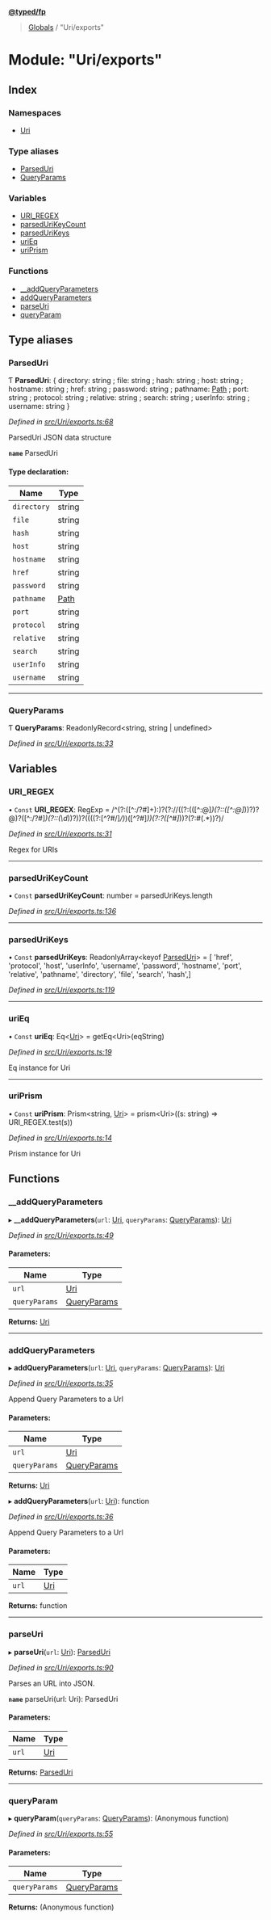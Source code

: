 **[@typed/fp](../README.md)**

> [Globals](../globals.md) / "Uri/exports"

# Module: "Uri/exports"

## Index

### Namespaces

* [Uri](_uri_exports_.uri.md)

### Type aliases

* [ParsedUri](_uri_exports_.md#parseduri)
* [QueryParams](_uri_exports_.md#queryparams)

### Variables

* [URI\_REGEX](_uri_exports_.md#uri_regex)
* [parsedUriKeyCount](_uri_exports_.md#parsedurikeycount)
* [parsedUriKeys](_uri_exports_.md#parsedurikeys)
* [uriEq](_uri_exports_.md#urieq)
* [uriPrism](_uri_exports_.md#uriprism)

### Functions

* [\_\_addQueryParameters](_uri_exports_.md#__addqueryparameters)
* [addQueryParameters](_uri_exports_.md#addqueryparameters)
* [parseUri](_uri_exports_.md#parseuri)
* [queryParam](_uri_exports_.md#queryparam)

## Type aliases

### ParsedUri

Ƭ  **ParsedUri**: { directory: string ; file: string ; hash: string ; host: string ; hostname: string ; href: string ; password: string ; pathname: [Path](_path_exports_.path.md) ; port: string ; protocol: string ; relative: string ; search: string ; userInfo: string ; username: string  }

*Defined in [src/Uri/exports.ts:68](https://github.com/TylorS/typed-fp/blob/6ccb290/src/Uri/exports.ts#L68)*

ParsedUri JSON data structure

**`name`** ParsedUri

#### Type declaration:

Name | Type |
------ | ------ |
`directory` | string |
`file` | string |
`hash` | string |
`host` | string |
`hostname` | string |
`href` | string |
`password` | string |
`pathname` | [Path](_path_exports_.path.md) |
`port` | string |
`protocol` | string |
`relative` | string |
`search` | string |
`userInfo` | string |
`username` | string |

___

### QueryParams

Ƭ  **QueryParams**: ReadonlyRecord\<string, string \| undefined>

*Defined in [src/Uri/exports.ts:33](https://github.com/TylorS/typed-fp/blob/6ccb290/src/Uri/exports.ts#L33)*

## Variables

### URI\_REGEX

• `Const` **URI\_REGEX**: RegExp = /^(?:([^:/?#]+):)?(?:\/\/((?:(([^:@]*)(?::([^:@]*))?)?@)?([^:/?#]*)(?::(\d*))?))?((((?:[^?#/]*\/)*)([^?#]*))(?:\?([^#]*))?(?:#(.*))?)/

*Defined in [src/Uri/exports.ts:31](https://github.com/TylorS/typed-fp/blob/6ccb290/src/Uri/exports.ts#L31)*

Regex for URIs

___

### parsedUriKeyCount

• `Const` **parsedUriKeyCount**: number = parsedUriKeys.length

*Defined in [src/Uri/exports.ts:136](https://github.com/TylorS/typed-fp/blob/6ccb290/src/Uri/exports.ts#L136)*

___

### parsedUriKeys

• `Const` **parsedUriKeys**: ReadonlyArray\<keyof [ParsedUri](_uri_exports_.md#parseduri)> = [ 'href', 'protocol', 'host', 'userInfo', 'username', 'password', 'hostname', 'port', 'relative', 'pathname', 'directory', 'file', 'search', 'hash',]

*Defined in [src/Uri/exports.ts:119](https://github.com/TylorS/typed-fp/blob/6ccb290/src/Uri/exports.ts#L119)*

___

### uriEq

• `Const` **uriEq**: Eq\<[Uri](_uri_exports_.uri.md)> = getEq\<Uri>(eqString)

*Defined in [src/Uri/exports.ts:19](https://github.com/TylorS/typed-fp/blob/6ccb290/src/Uri/exports.ts#L19)*

Eq instance for Uri

___

### uriPrism

• `Const` **uriPrism**: Prism\<string, [Uri](_uri_exports_.uri.md)> = prism\<Uri>((s: string) => URI\_REGEX.test(s))

*Defined in [src/Uri/exports.ts:14](https://github.com/TylorS/typed-fp/blob/6ccb290/src/Uri/exports.ts#L14)*

Prism instance for Uri

## Functions

### \_\_addQueryParameters

▸ **__addQueryParameters**(`url`: [Uri](_uri_exports_.uri.md), `queryParams`: [QueryParams](_uri_exports_.md#queryparams)): [Uri](_uri_exports_.uri.md)

*Defined in [src/Uri/exports.ts:49](https://github.com/TylorS/typed-fp/blob/6ccb290/src/Uri/exports.ts#L49)*

#### Parameters:

Name | Type |
------ | ------ |
`url` | [Uri](_uri_exports_.uri.md) |
`queryParams` | [QueryParams](_uri_exports_.md#queryparams) |

**Returns:** [Uri](_uri_exports_.uri.md)

___

### addQueryParameters

▸ **addQueryParameters**(`url`: [Uri](_uri_exports_.uri.md), `queryParams`: [QueryParams](_uri_exports_.md#queryparams)): [Uri](_uri_exports_.uri.md)

*Defined in [src/Uri/exports.ts:35](https://github.com/TylorS/typed-fp/blob/6ccb290/src/Uri/exports.ts#L35)*

Append Query Parameters to a Url

#### Parameters:

Name | Type |
------ | ------ |
`url` | [Uri](_uri_exports_.uri.md) |
`queryParams` | [QueryParams](_uri_exports_.md#queryparams) |

**Returns:** [Uri](_uri_exports_.uri.md)

▸ **addQueryParameters**(`url`: [Uri](_uri_exports_.uri.md)): function

*Defined in [src/Uri/exports.ts:36](https://github.com/TylorS/typed-fp/blob/6ccb290/src/Uri/exports.ts#L36)*

Append Query Parameters to a Url

#### Parameters:

Name | Type |
------ | ------ |
`url` | [Uri](_uri_exports_.uri.md) |

**Returns:** function

___

### parseUri

▸ **parseUri**(`url`: [Uri](_uri_exports_.uri.md)): [ParsedUri](_uri_exports_.md#parseduri)

*Defined in [src/Uri/exports.ts:90](https://github.com/TylorS/typed-fp/blob/6ccb290/src/Uri/exports.ts#L90)*

Parses an URL into JSON.

**`name`** parseUri(url: Uri): ParsedUri

#### Parameters:

Name | Type |
------ | ------ |
`url` | [Uri](_uri_exports_.uri.md) |

**Returns:** [ParsedUri](_uri_exports_.md#parseduri)

___

### queryParam

▸ **queryParam**(`queryParams`: [QueryParams](_uri_exports_.md#queryparams)): (Anonymous function)

*Defined in [src/Uri/exports.ts:55](https://github.com/TylorS/typed-fp/blob/6ccb290/src/Uri/exports.ts#L55)*

#### Parameters:

Name | Type |
------ | ------ |
`queryParams` | [QueryParams](_uri_exports_.md#queryparams) |

**Returns:** (Anonymous function)
